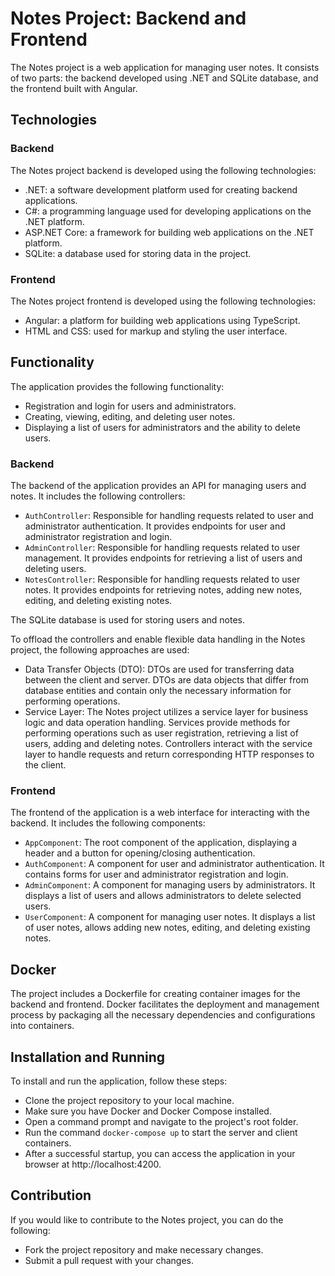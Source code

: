 # Notes Project: Backend and Frontend

The Notes project is a web application for managing user notes. It consists of two parts: the backend developed using .NET and SQLite database, and the frontend built with Angular.

## Technologies

### Backend

The Notes project backend is developed using the following technologies:

- .NET: a software development platform used for creating backend applications.
- C#: a programming language used for developing applications on the .NET platform.
- ASP.NET Core: a framework for building web applications on the .NET platform.
- SQLite: a database used for storing data in the project.

### Frontend

The Notes project frontend is developed using the following technologies:

- Angular: a platform for building web applications using TypeScript.
- HTML and CSS: used for markup and styling the user interface.

## Functionality

The application provides the following functionality:

- Registration and login for users and administrators.
- Creating, viewing, editing, and deleting user notes.
- Displaying a list of users for administrators and the ability to delete users.

### Backend

The backend of the application provides an API for managing users and notes. It includes the following controllers:

- `AuthController`: Responsible for handling requests related to user and administrator authentication. It provides endpoints for user and administrator registration and login.
- `AdminController`: Responsible for handling requests related to user management. It provides endpoints for retrieving a list of users and deleting users.
- `NotesController`: Responsible for handling requests related to user notes. It provides endpoints for retrieving notes, adding new notes, editing, and deleting existing notes.

The SQLite database is used for storing users and notes.

To offload the controllers and enable flexible data handling in the Notes project, the following approaches are used:

- Data Transfer Objects (DTO): DTOs are used for transferring data between the client and server. DTOs are data objects that differ from database entities and contain only the necessary information for performing operations.
- Service Layer: The Notes project utilizes a service layer for business logic and data operation handling. Services provide methods for performing operations such as user registration, retrieving a list of users, adding and deleting notes. Controllers interact with the service layer to handle requests and return corresponding HTTP responses to the client.

### Frontend

The frontend of the application is a web interface for interacting with the backend. It includes the following components:

- `AppComponent`: The root component of the application, displaying a header and a button for opening/closing authentication.
- `AuthComponent`: A component for user and administrator authentication. It contains forms for user and administrator registration and login.
- `AdminComponent`: A component for managing users by administrators. It displays a list of users and allows administrators to delete selected users.
- `UserComponent`: A component for managing user notes. It displays a list of user notes, allows adding new notes, editing, and deleting existing notes.

## Docker

The project includes a Dockerfile for creating container images for the backend and frontend. Docker facilitates the deployment and management process by packaging all the necessary dependencies and configurations into containers.

## Installation and Running

To install and run the application, follow these steps:

- Clone the project repository to your local machine.
- Make sure you have Docker and Docker Compose installed.
- Open a command prompt and navigate to the project's root folder.
- Run the command `docker-compose up` to start the server and client containers.
- After a successful startup, you can access the application in your browser at http://localhost:4200.

## Contribution

If you would like to contribute to the Notes project, you can do the following:

- Fork the project repository and make necessary changes.
- Submit a pull request with your changes.
